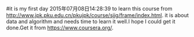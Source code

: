 #it is my first day 2015年07月08日14:28:39  to learn this course from http://www.jpk.pku.edu.cn/pkujpk/course/sjjg/frame/index.html.
it is about data and algorithm and needs time to learn it well.I hope I could get it done.Get it from https://www.coursera.org/.

